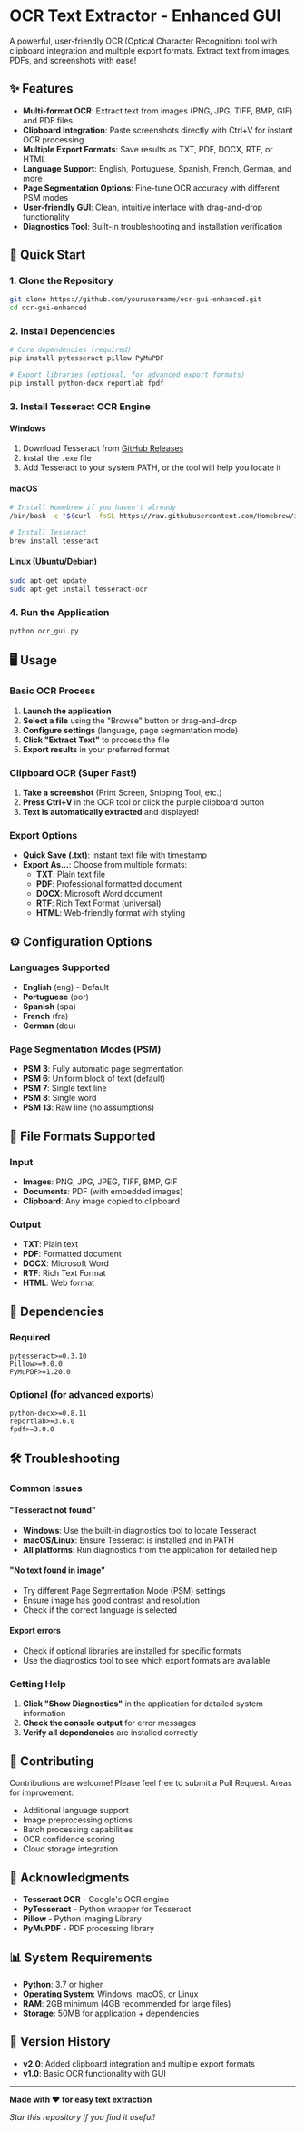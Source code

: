 # OCR Text Extractor - Enhanced GUI

A powerful, user-friendly OCR (Optical Character Recognition) tool with clipboard integration and multiple export formats. Extract text from images, PDFs, and screenshots with ease!

## ✨ Features

- **Multi-format OCR**: Extract text from images (PNG, JPG, TIFF, BMP, GIF) and PDF files
- **Clipboard Integration**: Paste screenshots directly with Ctrl+V for instant OCR processing
- **Multiple Export Formats**: Save results as TXT, PDF, DOCX, RTF, or HTML
- **Language Support**: English, Portuguese, Spanish, French, German, and more
- **Page Segmentation Options**: Fine-tune OCR accuracy with different PSM modes
- **User-friendly GUI**: Clean, intuitive interface with drag-and-drop functionality
- **Diagnostics Tool**: Built-in troubleshooting and installation verification

## 🚀 Quick Start

### 1. Clone the Repository

```bash
git clone https://github.com/yourusername/ocr-gui-enhanced.git
cd ocr-gui-enhanced
```

### 2. Install Dependencies

```bash
# Core dependencies (required)
pip install pytesseract pillow PyMuPDF

# Export libraries (optional, for advanced export formats)
pip install python-docx reportlab fpdf
```

### 3. Install Tesseract OCR Engine

#### Windows

1. Download Tesseract from [GitHub Releases](https://github.com/tesseract-ocr/tesseract/releases)
2. Install the `.exe` file
3. Add Tesseract to your system PATH, or the tool will help you locate it

#### macOS

```bash
# Install Homebrew if you haven't already
/bin/bash -c "$(curl -fsSL https://raw.githubusercontent.com/Homebrew/install/HEAD/install.sh)"

# Install Tesseract
brew install tesseract
```

#### Linux (Ubuntu/Debian)

```bash
sudo apt-get update
sudo apt-get install tesseract-ocr
```

### 4. Run the Application

```bash
python ocr_gui.py
```

## 🖥️ Usage

### Basic OCR Process

1. **Launch the application**
2. **Select a file** using the "Browse" button or drag-and-drop
3. **Configure settings** (language, page segmentation mode)
4. **Click "Extract Text"** to process the file
5. **Export results** in your preferred format

### Clipboard OCR (Super Fast!)

1. **Take a screenshot** (Print Screen, Snipping Tool, etc.)
2. **Press Ctrl+V** in the OCR tool or click the purple clipboard button
3. **Text is automatically extracted** and displayed!

### Export Options

- **Quick Save (.txt)**: Instant text file with timestamp
- **Export As...**: Choose from multiple formats:
  - **TXT**: Plain text file
  - **PDF**: Professional formatted document
  - **DOCX**: Microsoft Word document
  - **RTF**: Rich Text Format (universal)
  - **HTML**: Web-friendly format with styling

## ⚙️ Configuration Options

### Languages Supported

- **English** (eng) - Default
- **Portuguese** (por)
- **Spanish** (spa)
- **French** (fra)
- **German** (deu)

### Page Segmentation Modes (PSM)

- **PSM 3**: Fully automatic page segmentation
- **PSM 6**: Uniform block of text (default)
- **PSM 7**: Single text line
- **PSM 8**: Single word
- **PSM 13**: Raw line (no assumptions)

## 📁 File Formats Supported

### Input

- **Images**: PNG, JPG, JPEG, TIFF, BMP, GIF
- **Documents**: PDF (with embedded images)
- **Clipboard**: Any image copied to clipboard

### Output

- **TXT**: Plain text
- **PDF**: Formatted document
- **DOCX**: Microsoft Word
- **RTF**: Rich Text Format
- **HTML**: Web format

## 🔧 Dependencies

### Required

```
pytesseract>=0.3.10
Pillow>=9.0.0
PyMuPDF>=1.20.0
```

### Optional (for advanced exports)

```
python-docx>=0.8.11
reportlab>=3.6.0
fpdf>=3.0.0
```

## 🛠️ Troubleshooting

### Common Issues

#### "Tesseract not found"

- **Windows**: Use the built-in diagnostics tool to locate Tesseract
- **macOS/Linux**: Ensure Tesseract is installed and in PATH
- **All platforms**: Run diagnostics from the application for detailed help

#### "No text found in image"

- Try different Page Segmentation Mode (PSM) settings
- Ensure image has good contrast and resolution
- Check if the correct language is selected

#### Export errors

- Check if optional libraries are installed for specific formats
- Use the diagnostics tool to see which export formats are available

### Getting Help

1. **Click "Show Diagnostics"** in the application for detailed system information
2. **Check the console output** for error messages
3. **Verify all dependencies** are installed correctly

## 🤝 Contributing

Contributions are welcome! Please feel free to submit a Pull Request. Areas for improvement:

- Additional language support
- Image preprocessing options
- Batch processing capabilities
- OCR confidence scoring
- Cloud storage integration

## 🙏 Acknowledgments

- **Tesseract OCR** - Google's OCR engine
- **PyTesseract** - Python wrapper for Tesseract
- **Pillow** - Python Imaging Library
- **PyMuPDF** - PDF processing library

## 📊 System Requirements

- **Python**: 3.7 or higher
- **Operating System**: Windows, macOS, or Linux
- **RAM**: 2GB minimum (4GB recommended for large files)
- **Storage**: 50MB for application + dependencies

## 🔄 Version History

- **v2.0**: Added clipboard integration and multiple export formats
- **v1.0**: Basic OCR functionality with GUI

---

**Made with ❤️ for easy text extraction**

_Star this repository if you find it useful!_
